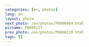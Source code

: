 ```yaml
---
categories: [en, photos]
lang: en
layout: photo
next_photo: /en/photos/P0000464.html
picname: P0000227
prev_photo: /en/photos/P0000329.html
tags: []
---
```

